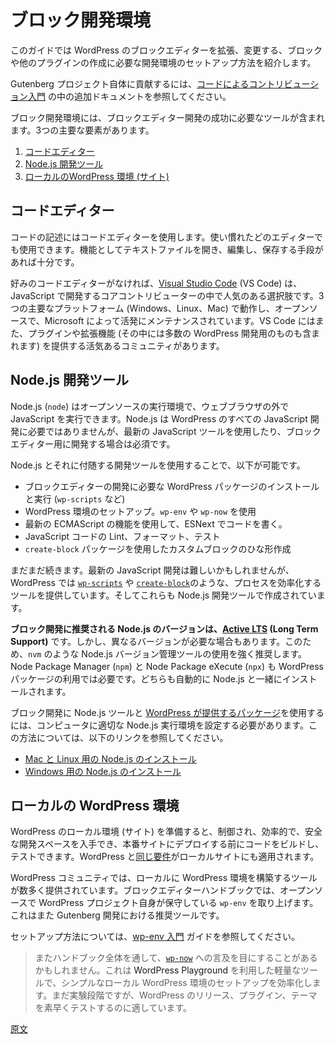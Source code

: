 <!-- 
# Block Development Environment
 -->
# ブロック開発環境

<!-- 
This guide will help you set up the right development environment to create blocks and other plugins that extend and modify the Block Editor in WordPress.
 -->
このガイドでは WordPress のブロックエディターを拡張、変更する、ブロックや他のプラグインの作成に必要な開発環境のセットアップ方法を紹介します。

<!-- 
To contribute to the Gutenberg project itself, refer to the additional documentation in the [code contribution guide](/docs/contributors/code/getting-started-with-code-contribution.md).`
 -->
Gutenberg プロジェクト自体に貢献するには、[コードによるコントリビューション入門](https://ja.wordpress.org/team/handbook/block-editor/contributors/code/getting-started-with-code-contribution/) の中の追加ドキュメントを参照してください。

<!-- 
A block development environment includes the tools you need on your computer to successfully develop for the Block Editor. The three essential requirements are:
 -->
ブロック開発環境には、ブロックエディター開発の成功に必要なツールが含まれます。3つの主要な要素があります。

<!-- 
1.  [Code editor](#code-editor)
2.  [Node.js development tools](#node-js-development-tools)
3.  [Local WordPress environment (site)](#local-wordpress-environment)
 -->
1.  [コードエディター](#code-editor)
2.  [Node.js 開発ツール](#node-js-development-tools)
3.  [ローカルのWordPress 環境 (サイト)](#local-wordpress-environment)

<!-- 
## Code editor
 -->
## コードエディター

<!-- 
A code editor is used to write code, and you can use whichever editor you're most comfortable with. The key is having a way to open, edit, and save text files.
 -->
コードの記述にはコードエディターを使用します。使い慣れたどのエディターでも使用できます。機能としてテキストファイルを開き、編集し、保存する手段があれば十分です。

<!-- 
If you do not already have a preferred code editor, [Visual Studio Code](https://code.visualstudio.com/) (VS Code) is a popular choice for JavaScript development among Core contributors. It works well across the three major platforms (Windows, Linux, and Mac) and is open-source and actively maintained by Microsoft. VS Code also has a vibrant community providing plugins and extensions, including many for WordPress development.
 -->
好みのコードエディターがなければ、[Visual Studio Code](https://code.visualstudio.com/) (VS Code) は、JavaScript で開発するコアコントリビューターの中で人気のある選択肢です。3つの主要なプラットフォーム (Windows、Linux、Mac) で動作し、オープンソースで、Microsoft によって活発にメンテナンスされています。VS Code にはまた、プラグインや拡張機能 (その中には多数の WordPress 開発用のものも含まれます) を提供する活気あるコミュニティがあります。

<!-- 
## Node.js development tools
 -->
## Node.js 開発ツール

<!-- 
Node.js (`node`) is an open-source runtime environment that allows you to execute JavaScript outside of the web browser. While Node.js is not required for all WordPress JavaScript development, it's essential when working with modern JavaScript tools and developing for the Block Editor.
 -->
Node.js (`node`) はオープンソースの実行環境で、ウェブブラウザの外で JavaScript を実行できます。Node.js は WordPress のすべての JavaScript 開発に必要ではありませんが、最新の JavaScript ツールを使用したり、ブロックエディター用に開発する場合は必須です。

<!-- 
Node.js and its accompanying development tools allow you to:
 -->
Node.js とそれに付随する開発ツールを使用することで、以下が可能です。

<!-- 
-   Install and run WordPress packages needed for Block Editor development, such as `wp-scripts`
-   Setup local WordPress environments with `wp-env` and `wp-now`
-   Use the latest ECMAScript features and write code in ESNext
-   Lint, format, and test JavaScript code
-   Scaffold custom blocks with the `create-block` package
 -->
- ブロックエディターの開発に必要な WordPress パッケージのインストールと実行 (`wp-scripts` など)
- WordPress 環境のセットアップ。`wp-env` や `wp-now` を使用
- 最新の ECMAScript の機能を使用して、ESNext でコードを書く。
- JavaScript コードの Lint、フォーマット、テスト
- `create-block` パッケージを使用したカスタムブロックのひな形作成

<!-- 
The list goes on. While modern JavaScript development can be challenging, WordPress provides several tools, like [`wp-scripts`](/docs/getting-started/devenv/get-started-with-wp-scripts.md) and [`create-block`](/docs/getting-started/devenv/get-started-with-create-block.md), that streamline the process and are made possible by Node.js development tools.
 -->
まだまだ続きます。最新の JavaScript 開発は難しいかもしれませんが、WordPress では [`wp-scripts`](https://ja.wordpress.org/team/handbook/block-editor/getting-started/devenv/get-started-with-wp-scripts/) や [`create-block`](https://ja.wordpress.org/team/handbook/block-editor/getting-started/devenv/get-started-with-create-block/)のような、プロセスを効率化するツールを提供しています。そしてこれらも Node.js 開発ツールで作成されています。

<!-- 
**The recommended Node.js version for block development is [Active LTS](https://nodejs.dev/en/about/releases/) (Long Term Support)**. However, there are times when you  need to to use different versions. A Node.js version manager tool like `nvm` is strongly recommended and allows you to easily change your `node` version when required. You will also need Node Package Manager (`npm`) and the Node Package eXecute (`npx`) to work with some WordPress packages. Both are installed automatically with Node.js.
 -->
**ブロック開発に推奨される Node.js のバージョンは、[Active LTS](https://nodejs.dev/en/about/releases/) (Long Term Support)** です。しかし、異なるバージョンが必要な場合もあります。このため、`nvm` のような Node.js バージョン管理ツールの使用を強く推奨します。Node Package Manager (`npm`) と Node Package eXecute (`npx`) も WordPress パッケージの利用では必要です。どちらも自動的に Node.js と一緒にインストールされます。

<!-- 
To be able to use the Node.js tools and [packages provided by WordPress](https://github.com/WordPress/gutenberg/tree/trunk/packages) for block development, you'll need to set a proper Node.js runtime environment on your machine.. To learn more about how to do this, refer to the links below.
 -->
ブロック開発に Node.js ツールと [WordPress が提供するパッケージ](https://github.com/WordPress/gutenberg/tree/trunk/packages)を使用するには、コンピュータに適切な Node.js 実行環境を設定する必要があります。この方法については、以下のリンクを参照してください。

<!-- 
-   [Install Node.js for Mac and Linux](/docs/getting-started/devenv/nodejs-development-environment.md#node-js-installation-on-mac-and-linux-with-nvm)
-   [Install Node.js for Windows](/docs/getting-started/devenv/nodejs-development-environment.md#node-js-installation-on-windows-and-others)
 -->
- [Mac と Linux 用の Node.js のインストール](https://ja.wordpress.org/team/handbook/block-editor/getting-started/devenv/nodejs-development-environment#node-js-installation-on-mac-and-linux-with-nvm)
- [Windows 用の Node.js のインストール](https://ja.wordpress.org/team/handbook/block-editor/getting-started/devenv/nodejs-development-environment#node-js-installation-on-windows-and-others)

<!-- 
## Local WordPress environment
 -->
## ローカルの WordPress 環境

<!-- 
A local WordPress environment (site) provides a controlled, efficient, and secure space for development, allowing you to build and test your code before deploying it to a production site. The [same requirements](https://en-gb.wordpress.org/about/requirements/) for WordPress apply to local sites.
 -->
WordPress のローカル環境 (サイト) を準備すると、制御され、効率的で、安全な開発スペースを入手でき、本番サイトにデプロイする前にコードをビルドし、テストできます。WordPress と[同じ要件](https://en-gb.wordpress.org/about/requirements/)がローカルサイトにも適用されます。

<!-- 
In the boarder WordPress community, there are many available tools for setting up a local WordPress environment on your computer. The Block Editor Handbook covers `wp-env`, which is open-source and maintained by the WordPress project itself. It's also the recommended tool for Gutenberg development. 
 -->
WordPress コミュニティでは、ローカルに WordPress 環境を構築するツールが数多く提供されています。ブロックエディターハンドブックでは、オープンソースで WordPress プロジェクト自身が保守している `wp-env` を取り上げます。これはまた Gutenberg 開発における推奨ツールです。

<!-- 
Refer to the [Get started with `wp-env`](/docs/getting-started/devenv/get-started-with-wp-env.md) guide for setup instructions.
 -->
セットアップ方法については、[wp-env 入門](https://ja.wordpress.org/team/handbook/block-editor/getting-started/devenv/get-started-with-wp-env/) ガイドを参照してください。

<!-- 
<div class="callout callout-info">
    Throughout the Handbook, you may also see references to <code><a href="https://github.com/WordPress/playground-tools/tree/trunk/packages/wp-now">wp-now</a></code>. This is a lightweight tool powered by <a hre="https://developer.wordpress.org/playground/">WordPress Playground</a> that streamlines setting up a simple local WordPress environment. While still experimental, this tool is great for quickly testing WordPress releases, plugins, and themes. 
</div>
 -->

> またハンドブック全体を通して、<code><a href="https://github.com/WordPress/playground-tools/tree/trunk/packages/wp-now">wp-now</a></code> への言及を目にすることがあるかもしれません。これは <a hre="https://developer.wordpress.org/playground/">WordPress Playground</a> を利用した軽量なツールで、シンプルなローカル WordPress 環境のセットアップを効率化します。まだ実験段階ですが、WordPress のリリース、プラグイン、テーマを素早くテストするのに適しています。

[原文](https://github.com/WordPress/gutenberg/blob/trunk/docs/getting-started/devenv/README.md)
